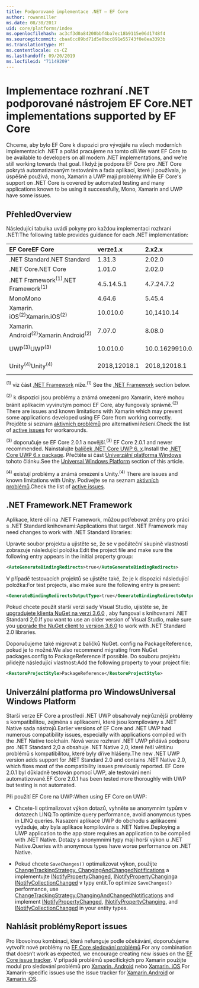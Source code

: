 ```yaml
---
title: Podporované implementace .NET – EF Core
author: rowanmiller
ms.date: 08/30/2017
uid: core/platforms/index
ms.openlocfilehash: ac3cf3d0a84200bbf4ba7ec18b9115e06d1748f4
ms.sourcegitcommit: cbaa6cc89bd71d5e0bcc891e55743f0e8ea3393b
ms.translationtype: MT
ms.contentlocale: cs-CZ
ms.lasthandoff: 09/20/2019
ms.locfileid: "71149209"
---
```

# <a name="net-implementations-supported-by-ef-core"></a><span data-ttu-id="27f89-102">Implementace rozhraní .NET podporované nástrojem EF Core</span><span class="sxs-lookup"><span data-stu-id="27f89-102">.NET implementations supported by EF Core</span></span>

<span data-ttu-id="27f89-103">Chceme, aby bylo EF Core k dispozici pro vývojáře na všech moderních implementacích .NET a pořád pracujeme na tomto cíli.</span><span class="sxs-lookup"><span data-stu-id="27f89-103">We want EF Core to be available to developers on all modern .NET implementations, and we're still working towards that goal.</span></span> <span data-ttu-id="27f89-104">I když je podpora EF Core pro .NET Core pokrytá automatizovaným testováním a řada aplikací, které ji používala, je úspěšně používá, mono, Xamarin a UWP mají problémy.</span><span class="sxs-lookup"><span data-stu-id="27f89-104">While EF Core's support on .NET Core is covered by automated testing and many applications known to be using it successfully, Mono, Xamarin and UWP have some issues.</span></span>

## <a name="overview"></a><span data-ttu-id="27f89-105">Přehled</span><span class="sxs-lookup"><span data-stu-id="27f89-105">Overview</span></span>

<span data-ttu-id="27f89-106">Následující tabulka uvádí pokyny pro každou implementaci rozhraní .NET:</span><span class="sxs-lookup"><span data-stu-id="27f89-106">The following table provides guidance for each .NET implementation:</span></span>

| <span data-ttu-id="27f89-107">EF Core</span><span class="sxs-lookup"><span data-stu-id="27f89-107">EF Core</span></span>                       | <span data-ttu-id="27f89-108">verze</span><span class="sxs-lookup"><span data-stu-id="27f89-108">1.x</span></span>    | <span data-ttu-id="27f89-109">2.x</span><span class="sxs-lookup"><span data-stu-id="27f89-109">2.x</span></span>        | <span data-ttu-id="27f89-110">3.x</span><span class="sxs-lookup"><span data-stu-id="27f89-110">3.x</span></span>             |
|:------------------------------|:-------|:-----------|:----------------|
| <span data-ttu-id="27f89-111">.NET Standard</span><span class="sxs-lookup"><span data-stu-id="27f89-111">.NET Standard</span></span>                 | <span data-ttu-id="27f89-112">1.3</span><span class="sxs-lookup"><span data-stu-id="27f89-112">1.3</span></span>    | <span data-ttu-id="27f89-113">2.0</span><span class="sxs-lookup"><span data-stu-id="27f89-113">2.0</span></span>        | <span data-ttu-id="27f89-114">2.1</span><span class="sxs-lookup"><span data-stu-id="27f89-114">2.1</span></span>             |
| <span data-ttu-id="27f89-115">.NET Core</span><span class="sxs-lookup"><span data-stu-id="27f89-115">.NET Core</span></span>                     | <span data-ttu-id="27f89-116">1.0</span><span class="sxs-lookup"><span data-stu-id="27f89-116">1.0</span></span>    | <span data-ttu-id="27f89-117">2.0</span><span class="sxs-lookup"><span data-stu-id="27f89-117">2.0</span></span>        | <span data-ttu-id="27f89-118">3.0</span><span class="sxs-lookup"><span data-stu-id="27f89-118">3.0</span></span>             |
| <span data-ttu-id="27f89-119">.NET Framework<sup>(1)</sup></span><span class="sxs-lookup"><span data-stu-id="27f89-119">.NET Framework<sup>(1)</sup></span></span>  | <span data-ttu-id="27f89-120">4.5.1</span><span class="sxs-lookup"><span data-stu-id="27f89-120">4.5.1</span></span>  | <span data-ttu-id="27f89-121">4.7.2</span><span class="sxs-lookup"><span data-stu-id="27f89-121">4.7.2</span></span>      | <span data-ttu-id="27f89-122">(Nepodporováno)</span><span class="sxs-lookup"><span data-stu-id="27f89-122">(not supported)</span></span> |
| <span data-ttu-id="27f89-123">Mono</span><span class="sxs-lookup"><span data-stu-id="27f89-123">Mono</span></span>                          | <span data-ttu-id="27f89-124">4.6</span><span class="sxs-lookup"><span data-stu-id="27f89-124">4.6</span></span>    | <span data-ttu-id="27f89-125">5.4</span><span class="sxs-lookup"><span data-stu-id="27f89-125">5.4</span></span>        | <span data-ttu-id="27f89-126">6.4</span><span class="sxs-lookup"><span data-stu-id="27f89-126">6.4</span></span>             |
| <span data-ttu-id="27f89-127">Xamarin. iOS<sup>(2)</sup></span><span class="sxs-lookup"><span data-stu-id="27f89-127">Xamarin.iOS<sup>(2)</sup></span></span>     | <span data-ttu-id="27f89-128">10.0</span><span class="sxs-lookup"><span data-stu-id="27f89-128">10.0</span></span>   | <span data-ttu-id="27f89-129">10,14</span><span class="sxs-lookup"><span data-stu-id="27f89-129">10.14</span></span>      | <span data-ttu-id="27f89-130">12,16</span><span class="sxs-lookup"><span data-stu-id="27f89-130">12.16</span></span>           |
| <span data-ttu-id="27f89-131">Xamarin. Android<sup>(2)</sup></span><span class="sxs-lookup"><span data-stu-id="27f89-131">Xamarin.Android<sup>(2)</sup></span></span> | <span data-ttu-id="27f89-132">7.0</span><span class="sxs-lookup"><span data-stu-id="27f89-132">7.0</span></span>    | <span data-ttu-id="27f89-133">8.0</span><span class="sxs-lookup"><span data-stu-id="27f89-133">8.0</span></span>        | <span data-ttu-id="27f89-134">10.0</span><span class="sxs-lookup"><span data-stu-id="27f89-134">10.0</span></span>            |
| <span data-ttu-id="27f89-135">UWP<sup>(3)</sup></span><span class="sxs-lookup"><span data-stu-id="27f89-135">UWP<sup>(3)</sup></span></span>             | <span data-ttu-id="27f89-136">10.0</span><span class="sxs-lookup"><span data-stu-id="27f89-136">10.0</span></span>   | <span data-ttu-id="27f89-137">10.0.16299</span><span class="sxs-lookup"><span data-stu-id="27f89-137">10.0.16299</span></span> | <span data-ttu-id="27f89-138">Bude určeno později</span><span class="sxs-lookup"><span data-stu-id="27f89-138">TBD</span></span>             |
| <span data-ttu-id="27f89-139">Unity<sup>(4)</sup></span><span class="sxs-lookup"><span data-stu-id="27f89-139">Unity<sup>(4)</sup></span></span>           | <span data-ttu-id="27f89-140">2018,1</span><span class="sxs-lookup"><span data-stu-id="27f89-140">2018.1</span></span> | <span data-ttu-id="27f89-141">2018,1</span><span class="sxs-lookup"><span data-stu-id="27f89-141">2018.1</span></span>     | <span data-ttu-id="27f89-142">Bude určeno později</span><span class="sxs-lookup"><span data-stu-id="27f89-142">TBD</span></span>             |

<span data-ttu-id="27f89-143"><sup>(1)</sup> viz část [.NET Framework](#net-framework) níže.</span><span class="sxs-lookup"><span data-stu-id="27f89-143"><sup>(1)</sup> See the [.NET Framework](#net-framework) section below.</span></span>

<span data-ttu-id="27f89-144"><sup>(2)</sup> k dispozici jsou problémy a známá omezení pro Xamarin, které mohou bránit aplikacím vyvinutým pomocí EF Core, aby fungovaly správně.</span><span class="sxs-lookup"><span data-stu-id="27f89-144"><sup>(2)</sup> There are issues and known limitations with Xamarin which may prevent some applications developed using EF Core from working correctly.</span></span> <span data-ttu-id="27f89-145">Projděte si seznam [aktivních problémů](https://github.com/aspnet/entityframeworkCore/issues?q=is%3Aopen+is%3Aissue+label%3Aarea-xamarin) pro alternativní řešení.</span><span class="sxs-lookup"><span data-stu-id="27f89-145">Check the list of [active issues](https://github.com/aspnet/entityframeworkCore/issues?q=is%3Aopen+is%3Aissue+label%3Aarea-xamarin) for workarounds.</span></span>

<span data-ttu-id="27f89-146"><sup>(3)</sup> doporučuje se EF Core 2.0.1 a novější.</span><span class="sxs-lookup"><span data-stu-id="27f89-146"><sup>(3)</sup> EF Core 2.0.1 and newer recommended.</span></span> <span data-ttu-id="27f89-147">Nainstalujte [balíček .NET Core UWP 6. x](https://www.nuget.org/packages/Microsoft.NETCore.UniversalWindowsPlatform/).</span><span class="sxs-lookup"><span data-stu-id="27f89-147">Install the [.NET Core UWP 6.x package](https://www.nuget.org/packages/Microsoft.NETCore.UniversalWindowsPlatform/).</span></span> <span data-ttu-id="27f89-148">Přečtěte si část [Univerzální platforma Windows](#universal-windows-platform) tohoto článku.</span><span class="sxs-lookup"><span data-stu-id="27f89-148">See the [Universal Windows Platform](#universal-windows-platform) section of this article.</span></span>

<span data-ttu-id="27f89-149"><sup>(4)</sup> existují problémy a známá omezení s Unity.</span><span class="sxs-lookup"><span data-stu-id="27f89-149"><sup>(4)</sup> There are issues and known limitations with Unity.</span></span> <span data-ttu-id="27f89-150">Podívejte se na seznam [aktivních problémů](https://github.com/aspnet/entityframeworkCore/issues?q=is%3Aopen+is%3Aissue+label%3Aarea-unity).</span><span class="sxs-lookup"><span data-stu-id="27f89-150">Check the list of [active issues](https://github.com/aspnet/entityframeworkCore/issues?q=is%3Aopen+is%3Aissue+label%3Aarea-unity).</span></span>

## <a name="net-framework"></a><span data-ttu-id="27f89-151">.NET Framework</span><span class="sxs-lookup"><span data-stu-id="27f89-151">.NET Framework</span></span>

<span data-ttu-id="27f89-152">Aplikace, které cílí na .NET Framework, můžou potřebovat změny pro práci s .NET Standard knihovnami:</span><span class="sxs-lookup"><span data-stu-id="27f89-152">Applications that target .NET Framework may need changes to work with .NET Standard libraries:</span></span>

<span data-ttu-id="27f89-153">Upravte soubor projektu a ujistěte se, že se v počáteční skupině vlastností zobrazuje následující položka:</span><span class="sxs-lookup"><span data-stu-id="27f89-153">Edit the project file and make sure the following entry appears in the initial property group:</span></span>

``` xml
<AutoGenerateBindingRedirects>true</AutoGenerateBindingRedirects>
```

<span data-ttu-id="27f89-154">V případě testovacích projektů se ujistěte také, že je k dispozici následující položka:</span><span class="sxs-lookup"><span data-stu-id="27f89-154">For test projects, also make sure the following entry is present:</span></span>

``` xml
<GenerateBindingRedirectsOutputType>true</GenerateBindingRedirectsOutputType>
```

<span data-ttu-id="27f89-155">Pokud chcete použít starší verzi sady Visual Studio, ujistěte se, že [upgradujete klienta NuGet na verzi 3.6.0](https://www.nuget.org/downloads) , aby fungoval s knihovnami .NET Standard 2,0.</span><span class="sxs-lookup"><span data-stu-id="27f89-155">If you want to use an older version of Visual Studio, make sure you [upgrade the NuGet client to version 3.6.0](https://www.nuget.org/downloads) to work with .NET Standard 2.0 libraries.</span></span>

<span data-ttu-id="27f89-156">Doporučujeme také migrovat z balíčků NuGet. config na PackageReference, pokud je to možné.</span><span class="sxs-lookup"><span data-stu-id="27f89-156">We also recommend migrating from NuGet packages.config to PackageReference if possible.</span></span> <span data-ttu-id="27f89-157">Do souboru projektu přidejte následující vlastnost:</span><span class="sxs-lookup"><span data-stu-id="27f89-157">Add the following property to your project file:</span></span>

``` xml
<RestoreProjectStyle>PackageReference</RestoreProjectStyle>
```

## <a name="universal-windows-platform"></a><span data-ttu-id="27f89-158">Univerzální platforma pro Windows</span><span class="sxs-lookup"><span data-stu-id="27f89-158">Universal Windows Platform</span></span>

<span data-ttu-id="27f89-159">Starší verze EF Core a prostředí .NET UWP obsahovaly nejrůznější problémy s kompatibilitou, zejména s aplikacemi, které jsou kompilovány s .NET Native sada nástrojů.</span><span class="sxs-lookup"><span data-stu-id="27f89-159">Earlier versions of EF Core and .NET UWP had numerous compatibility issues, especially with applications compiled with the .NET Native toolchain.</span></span> <span data-ttu-id="27f89-160">Nová verze rozhraní .NET UWP přidává podporu pro .NET Standard 2,0 a obsahuje .NET Native 2,0, které řeší většinu problémů s kompatibilitou, které byly dříve hlášeny.</span><span class="sxs-lookup"><span data-stu-id="27f89-160">The new .NET UWP version adds support for .NET Standard 2.0 and contains .NET Native 2.0, which fixes most of the compatibility issues previously reported.</span></span> <span data-ttu-id="27f89-161">EF Core 2.0.1 byl důkladně testován pomocí UWP, ale testování není automatizované.</span><span class="sxs-lookup"><span data-stu-id="27f89-161">EF Core 2.0.1 has been tested more thoroughly with UWP but testing is not automated.</span></span>

<span data-ttu-id="27f89-162">Při použití EF Core na UWP:</span><span class="sxs-lookup"><span data-stu-id="27f89-162">When using EF Core on UWP:</span></span>

* <span data-ttu-id="27f89-163">Chcete-li optimalizovat výkon dotazů, vyhněte se anonymním typům v dotazech LINQ.</span><span class="sxs-lookup"><span data-stu-id="27f89-163">To optimize query performance, avoid anonymous types in LINQ queries.</span></span> <span data-ttu-id="27f89-164">Nasazení aplikace UWP do obchodu s aplikacemi vyžaduje, aby byla aplikace kompilována s .NET Native.</span><span class="sxs-lookup"><span data-stu-id="27f89-164">Deploying a UWP application to the app store requires an application to be compiled with .NET Native.</span></span> <span data-ttu-id="27f89-165">Dotazy s anonymními typy mají horší výkon u .NET Native.</span><span class="sxs-lookup"><span data-stu-id="27f89-165">Queries with anonymous types have worse performance on .NET Native.</span></span>

* <span data-ttu-id="27f89-166">Pokud chcete `SaveChanges()` optimalizovat výkon, použijte [ChangeTrackingStrategy. ChangingAndChangedNotifications](/dotnet/api/microsoft.entityframeworkcore.changetrackingstrategy) a implementujte [INotifyPropertyChanged](https://msdn.microsoft.com/library/system.componentmodel.inotifypropertychanged.aspx), [INotifyPropertyChanging](https://msdn.microsoft.com/library/system.componentmodel.inotifypropertychanging.aspx)a [INotifyCollectionChanged](https://msdn.microsoft.com/library/system.collections.specialized.inotifycollectionchanged.aspx) v typy entit.</span><span class="sxs-lookup"><span data-stu-id="27f89-166">To optimize `SaveChanges()` performance, use [ChangeTrackingStrategy.ChangingAndChangedNotifications](/dotnet/api/microsoft.entityframeworkcore.changetrackingstrategy) and implement [INotifyPropertyChanged](https://msdn.microsoft.com/library/system.componentmodel.inotifypropertychanged.aspx), [INotifyPropertyChanging](https://msdn.microsoft.com/library/system.componentmodel.inotifypropertychanging.aspx), and [INotifyCollectionChanged](https://msdn.microsoft.com/library/system.collections.specialized.inotifycollectionchanged.aspx) in your entity types.</span></span>

## <a name="report-issues"></a><span data-ttu-id="27f89-167">Nahlásit problémy</span><span class="sxs-lookup"><span data-stu-id="27f89-167">Report issues</span></span>

<span data-ttu-id="27f89-168">Pro libovolnou kombinaci, která nefunguje podle očekávání, doporučujeme vytvořit nové problémy na [EF Core sledování problémů](https://github.com/aspnet/entityframeworkcore/issues/new).</span><span class="sxs-lookup"><span data-stu-id="27f89-168">For any combination that doesn’t work as expected, we encourage creating new issues on the [EF Core issue tracker](https://github.com/aspnet/entityframeworkcore/issues/new).</span></span> <span data-ttu-id="27f89-169">V případě problémů specifických pro Xamarin použijte modul pro sledování problémů pro [Xamarin. Android](https://github.com/xamarin/xamarin-android/issues/new) nebo [Xamarin. iOS](https://github.com/xamarin/xamarin-macios/issues/new).</span><span class="sxs-lookup"><span data-stu-id="27f89-169">For Xamarin-specific issues use the issue tracker for [Xamarin.Android](https://github.com/xamarin/xamarin-android/issues/new) or [Xamarin.iOS](https://github.com/xamarin/xamarin-macios/issues/new).</span></span>
